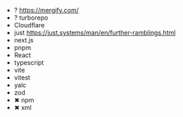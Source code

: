 - ? https://mergify.com/
- ? turborepo
- Cloudflare
- just https://just.systems/man/en/further-ramblings.html
- next.js
- pnpm
- React
- typescript
- vite
- vitest
- yalc
- zod
- ✖ npm
- ✖ xml
